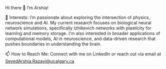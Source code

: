 Hi there 👋 I’m Arshia!

👀 Interests:
I’m passionate about exploring the intersection of physics, neuroscience and AI. 
My current research focuses on biological neural network simulations, specifically Izhikevich networks with plasticity for learning and memory storage. I’m also interested in broader applications of computational models, AI in neuroscience, and data-driven research that pushes boundaries in understanding the brain.

📫 How to Reach Me:
Connect with me on LinkedIn or reach out via email at SeyedArshia.Razavi@ucalgary.ca 

<!---
ArshiaRazavi/ArshiaRazavi is a ✨ special ✨ repository because its `README.md` (this file) appears on your GitHub profile.
You can click the Preview link to take a look at your changes.
--->

